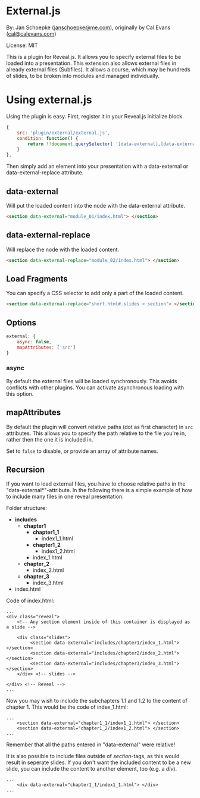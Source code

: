 # External.js
By: Jan Schoepke (janschoepke@me.com), originally by Cal Evans (cal@calevans.com) 

License: MIT

This is a plugin for Reveal.js. It allows you to specify external files to be loaded into a presentation. This extension also allows external files in already external files (Subfiles). It allows a course, which may be hundreds of slides, to be broken into modules and managed individually. 

# Using external.js

Using the plugin is easy. First, register it in your Reveal.js initialize block.

```javascript
{ 
    src: 'plugin/external/external.js', 
    condition: function() { 
        return !!document.querySelector( '[data-external],[data-external-replace]' ); 
    } 
},
```
Then simply add an element into your presentation with a data-external or data-external-replace attribute.

## data-external

Will put the loaded content into the node with the data-external attribute.

```html
<section data-external="module_01/index.html"> </section>
```

## data-external-replace

Will replace the node with the loaded content. 

```html
<section data-external-replace="module_02/index.html"> </section>
```

## Load Fragments

You can specify a CSS selector to add only a part of the loaded content. 

```html
<section data-external-replace="short.html#.slides > section"> </section>
```

## Options 

```javascript
external: {
    async: false,
    mapAttributes: ['src']
}
```

### async

By default the external files will be loaded synchronously. This avoids conflicts with other plugins.
You can activate asynchronous loading with this option.

## mapAttributes

By default the plugin will convert relative paths (dot as first character) in `src` attributes. This
allows you to specify the path relative to the file you're in, rather then the one it is included in.

Set to `false` to disable, or provide an array of attribute names.

## Recursion

If you want to load external files, you have to choose relative paths in the "data-external*"-attribute. In the following there is a simple example of how to include many files in one reveal presentation: 

Folder structure: 

- __includes__
	- __chapter1__
		- 	__chapter1_1__
			- index1_1.html 
		-  __chapter1_2__
			- index1_2.html 
		-  index_1.html
	- __chapter_2__
		- index_2.html
	- __chapter_3__
		- index_3.html
- index.html

Code of index.html: 

```
...
<div class="reveal">
    <!-- Any section element inside of this container is displayed as a slide -->

    <div class="slides">
         <section data-external="includes/chapter1/index_1.html"> </section>
         <section data-external="includes/chapter2/index_2.html"> </section>
         <section data-external="includes/chapter3/index_3.html"> </section>
    </div> <!-- slides -->

</div> <!-- Reveal -->
...
```

Now you may wish to include the subchapters 1.1 and 1.2 to the content of chapter 1. This would be the code of index_1.html:

```
...
	<section data-external="chapter1_1/index1_1.html"> </section>
	<section data-external="chapter1_2/index1_2.html"> </section>
...
```
Remember that all the paths entered in "data-external" were relative!

It is also possible to include files outside of _section_-tags, as this would result in seperate slides. If you don't want the included content to be a new slide, you can include the content to another element, too (e.g. a _div_).

```
...
	<div data-external="chapter1_1/index1_1.html"> </div>
...
```
